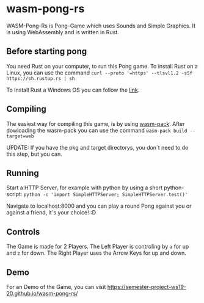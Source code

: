 # wasm-pong-rs

WASM-Pong-Rs is Pong-Game which uses Sounds and Simple Graphics. It is using WebAssembly and is written in Rust. 

## Before starting pong

You need Rust on your computer, to run this Pong game. To install Rust on a Linux, you can use the command `curl --proto '=https' --tlsvl1.2 -sSf https://sh.rustup.rs | sh`

To Install Rust a Windows OS you can follow the [link](https:rust-lang.org/tools/install).

## Compiling

The easiest way for compiling this game, is by using [wasm-pack](https://github.com/rustwasm/wasm-pack). After dowloading the wasm-pack you can use the command `wasm-pack build --target=web`

UPDATE: If you have the pkg and target directorys, you don´t need to do this step, but you can.

## Running

Start a HTTP Server, for example with python by using a short python-script: `python -c 'import SimpleHTTPServer; SimpleHTTPServer.test()'`

Navigate to localhost:8000 and you can play a round Pong against you or against a friend, it´s your choice! :D

## Controls

The Game is made for 2 Players. The Left Player is controling by `a` for up and `z` for down. The Right Player uses the Arrow Keys for up and down.

## Demo

For an Demo of the Game, you can visit https://semester-project-ws19-20.github.io/wasm-pong-rs/
